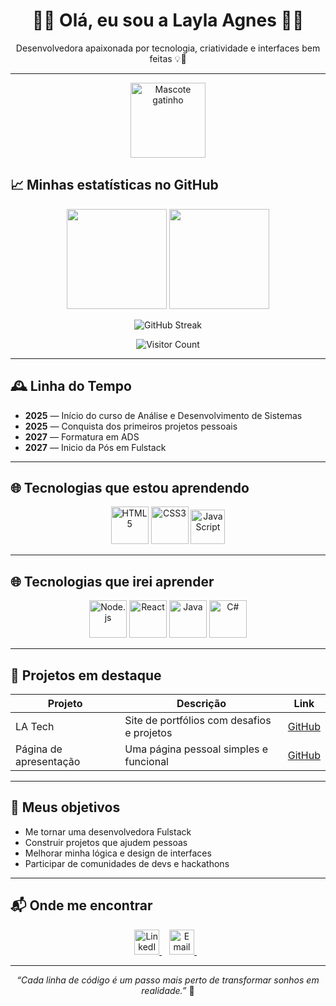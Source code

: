 <h1 align="center">👩‍💻 Olá, eu sou a Layla Agnes 👩‍💻</h1>

<p align="center">
  Desenvolvedora apaixonada por tecnologia, criatividade e interfaces bem feitas 💡🎨  
</p>

---

<p align="center">
  <img src="https://raw.githubusercontent.com/LaylAgnes/LaylAgnes/main/mascote-gatinho.gif" width="120" alt="Mascote gatinho" />
</p>


## 📈 Minhas estatísticas no GitHub

<p align="center">
  <img height="160em" src="https://github-readme-stats.vercel.app/api?username=LaylAgnes&show_icons=true&theme=radical" />
  <img height="160em" src="https://github-readme-stats.vercel.app/api/top-langs/?username=LaylAgnes&layout=compact&theme=radical"/>
</p>

<p align="center">
  <img src="https://github-readme-streak-stats.herokuapp.com/?user=LaylAgnes&theme=radical" alt="GitHub Streak" />
</p>

<p align="center">
  <img src="https://komarev.com/ghpvc/?username=LaylAgnes" alt="Visitor Count" />
</p>

---

## 🕰️ Linha do Tempo

- **2025** — Início do curso de Análise e Desenvolvimento de Sistemas  
- **2025** — Conquista dos primeiros projetos pessoais
- **2027** — Formatura em ADS
- **2027** — Inicio da Pós em Fulstack
  
---

## 🌐 Tecnologias que estou aprendendo

<p align="center">
  <img src="https://cdn.jsdelivr.net/gh/devicons/devicon/icons/html5/html5-original-wordmark.svg" width="60" alt="HTML5"/>
  <img src="https://cdn.jsdelivr.net/gh/devicons/devicon/icons/css3/css3-original-wordmark.svg" width="60" alt="CSS3"/>
  <img src="https://upload.wikimedia.org/wikipedia/commons/b/ba/Javascript_badge.svg" width="55" alt="JavaScript"/>
</p>

---

## 🌐 Tecnologias que irei aprender

<p align="center">
  <img src="https://cdn.jsdelivr.net/gh/devicons/devicon/icons/nodejs/nodejs-original.svg" width="60" alt="Node.js"/>
  <img src="https://cdn.jsdelivr.net/gh/devicons/devicon/icons/react/react-original-wordmark.svg" width="60" alt="React"/>
  <img src="https://cdn.jsdelivr.net/gh/devicons/devicon/icons/java/java-original-wordmark.svg" width="60" alt="Java"/>
  <img src="https://cdn.jsdelivr.net/gh/devicons/devicon/icons/csharp/csharp-original.svg" width="60" alt="C#"/>
</p>

---

## 🚀 Projetos em destaque

| Projeto                  | Descrição                                  | Link                                                                                 |
|-------------------------|--------------------------------------------|--------------------------------------------------------------------------------------|
| LA Tech                 | Site de portfólios com desafios e projetos | [GitHub](https://github.com/LaylAgnes/LA.Tech)                                      |
| Página de apresentação  | Uma página pessoal simples e funcional      | [GitHub](https://github.com/LaylAgnes/Pagina-de-apresenta-o-pessoal)                 |

---

## 🎯 Meus objetivos

- Me tornar uma desenvolvedora Fulstack  
- Construir projetos que ajudem pessoas  
- Melhorar minha lógica e design de interfaces  
- Participar de comunidades de devs e hackathons

---

## 📬 Onde me encontrar

<p align="center">
  <a href="https://linkedin.com/in/laylaagnes" target="_blank" rel="noopener noreferrer">
    <img src="https://cdn.jsdelivr.net/gh/devicons/devicon/icons/linkedin/linkedin-original.svg" width="40" alt="LinkedIn" />
  </a>
  &nbsp;&nbsp;
  <a href="mailto:laylaagnes001@gmail.com" target="_blank" rel="noopener noreferrer">
    <img src="https://cdn-icons-png.flaticon.com/512/732/732200.png" width="40" alt="Email"/>
  </a>
  &nbsp;&nbsp;
</p>

---

<p align="center"><i>“Cada linha de código é um passo mais perto de transformar sonhos em realidade.”</i> 💫</p>
